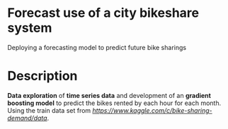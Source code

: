 # Forecast use of a city bikeshare system
Deploying a forecasting model to predict future bike sharings

# Description
**Data exploration** of **time series data** and development of an **gradient boosting model** to predict the bikes rented by each hour for each month. Using the train data set from *https://www.kaggle.com/c/bike-sharing-demand/data*.